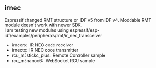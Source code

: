 ## irnec
Espressif changed RMT structure on IDF v5 from IDF v4. Moddable RMT module doesn't work with newer SDK.<br>
I am testing new modules using espressif/esp-idf/examples/peripherals/rmt/ir_nec_transceiver<br>

- irnecrx:&nbsp; IR NEC code receiver
- irnectx:&nbsp; IR NEC code transmitter
- rcu_m5stickc_plus:&nbsp; Remote Controller sample
- rcu_m5nanoc6:&nbsp; WebSocket RCU sample